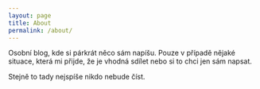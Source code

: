 ```yaml
---
layout: page
title: About
permalink: /about/
---
```


Osobní blog, kde si párkrát něco sám napíšu. Pouze v případě nějaké situace, která mi přijde, že je vhodná sdílet nebo si to chci jen sám napsat.

Stejně to tady nejspíše nikdo nebude číst.
